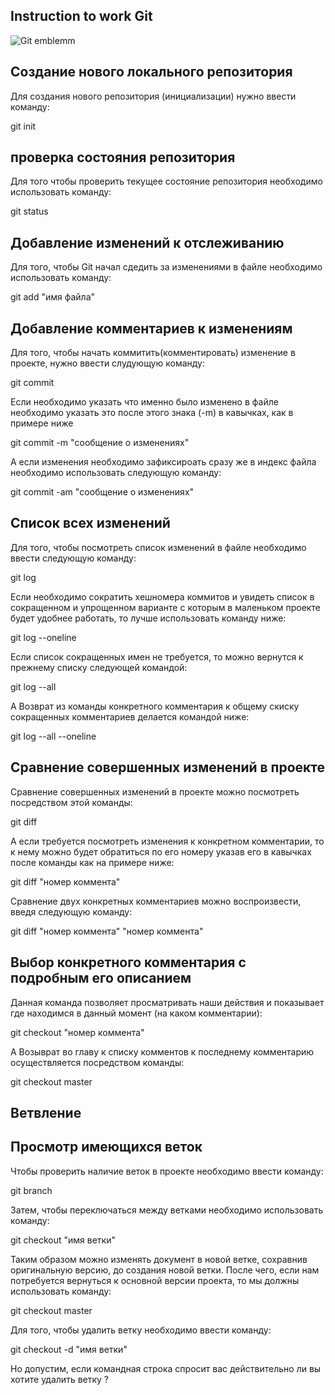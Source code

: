## **Instruction to work Git**

![Git emblemm](gitt.png)

## Создание нового локального репозитория

Для создания нового репозитория (инициализации) нужно ввести команду: 

git init

## проверка состояния репозитория

Для того чтобы проверить текущее состояние репозитория необходимо использовать команду:

git status

## Добавление изменений к отслеживанию

 Для того, чтобы Git начал сдедить за изменениями в файле необходимо использовать команду:

git add "имя файла" 

## Добавление комментариев к изменениям

Для того, чтобы начать коммитить(комментировать) изменение в проекте, нужно ввести слудующую команду: 

git commit 

Если необходимо указать что именно было изменено в файле необходимо указать это после этого знака  (-m)  в кавычках, как в примере ниже

git commit -m "сообщение о изменениях"

А если изменения необходимо зафиксироать сразу же в индекс файла необходимо использовать следующую команду: 

git commit -am "сообщение о изменениях"

## Список всех изменений

Для того, чтобы посмотреть список изменений в файле необходимо ввести следующую команду:

git log

Если необходимо сократить хешномера коммитов и увидеть список в сокращенном и упрощенном варианте с которым в маленьком проекте будет удобнее работать, то лучше использовать команду ниже:

git log --oneline

Если список сокращенных имен не требуется, то можно вернутся к прежнему списку следующей командой:

git log --all

А Возврат из команды конкретного комментария к общему скиску сокращенных комментариев делается командой ниже:

git log --all --oneline

## Сравнение совершенных изменений в проекте

Сравнение совершенных изменений в проекте можно посмотреть посредством этой команды:

git diff

А если требуется посмотреть изменения к конкретном комментарии, то к нему можно будет обратиться по его номеру указав его в кавычках после команды как на примере ниже:

git diff "номер коммента"

Сравнение двух конкретных комментариев можно воспроизвести, введя следующую команду: 

git diff "номер коммента" "номер коммента"

## Выбор конкретного комментария с подробным его описанием

Данная команда позволяет просматривать наши действия и показывает где находимся в данный момент (на каком комментарии):

git checkout "номер коммента"

А Возыврат во главу к списку комментов к последнему комментарию осуществляется посредством команды:


git checkout master

##  **Ветвление**

## Просмотр имеющихся веток

Чтобы проверить наличие веток в проекте необходимо ввести команду: 

git branch

Затем, чтобы переключаться между ветками необходимо использовать команду:

git checkout "имя ветки"

Таким образом можно изменять документ в новой ветке, сохравнив оригинальную версию, до создания новой ветки. После чего, если нам потребуется вернуться
к основной версии проекта, то мы должны использовать команду:

git checkout master

Для того, чтобы удалить ветку необходимо ввести команду:

git checkout -d "имя ветки"

Но допустим, если командная строка спросит вас действительно ли вы хотите удалить ветку ?  